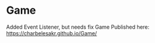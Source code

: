 # Game 
 Added Event Listener, but needs fix
 Game Published here:
 https://charbelesakr.github.io/Game/